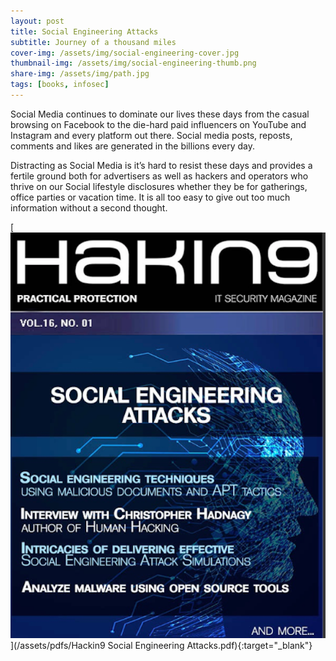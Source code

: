 ```yaml
---
layout: post
title: Social Engineering Attacks
subtitle: Journey of a thousand miles
cover-img: /assets/img/social-engineering-cover.jpg
thumbnail-img: /assets/img/social-engineering-thumb.png
share-img: /assets/img/path.jpg
tags: [books, infosec]
---
```


Social Media continues to dominate our lives these days from the casual browsing on Facebook to the die-hard paid influencers on YouTube and Instagram and every platform out there. Social media posts, reposts, comments and likes are generated in the billions every day.

Distracting as Social Media is it’s hard to resist these days and provides a fertile ground both for advertisers as well as hackers and operators who thrive on our Social lifestyle disclosures whether they be for gatherings, office parties or vacation time. It is all too easy to give out too much information without a second thought.

[![ASocial Engineering Attacks](/assets/img/Hackin9-Social-Engineering-Attacks-cover.png)](/assets/pdfs/Hackin9 Social Engineering Attacks.pdf){:target="_blank"}

